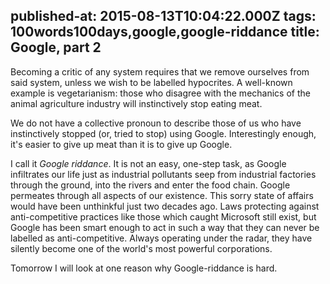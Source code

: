 published-at: 2015-08-13T10:04:22.000Z
tags: 100words100days,google,google-riddance
title: Google, part 2
---

Becoming a critic of any system requires that we remove ourselves from said system, unless we wish to be labelled hypocrites. A well-known example is vegetarianism: those who disagree with the mechanics of the animal agriculture industry will instinctively stop eating meat.

We do not have a collective pronoun to describe those of us who have instinctively stopped (or, tried to stop) using Google. Interestingly enough, it's easier to give up meat than it is to give up Google.

I call it _Google riddance_. It is not an easy, one-step task, as Google infiltrates our life just as industrial pollutants seep from industrial factories through the ground, into the rivers and enter the food chain. Google permeates through all aspects of our existence. This sorry state of affairs would have been unthinkful just two decades ago. Laws protecting against anti-competitive practices like those which caught Microsoft still exist, but Google has been smart enough to act in such a way that they can never be labelled as anti-competitive. Always operating under the radar, they have silently become one of the world's most powerful corporations.

Tomorrow I will look at one reason why Google-riddance is hard.




